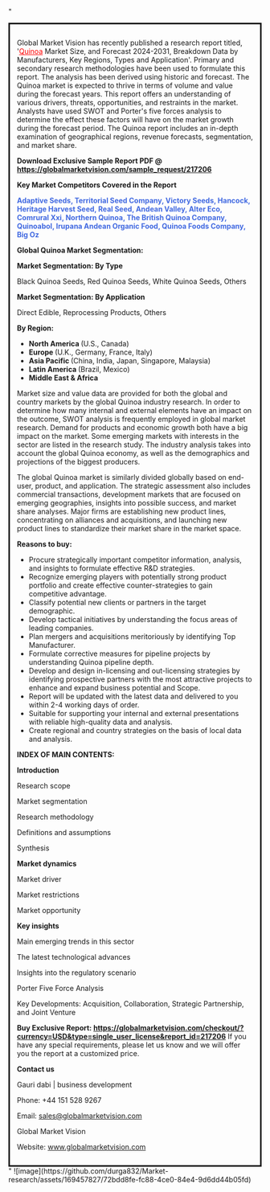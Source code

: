 "<div style='border: 3px solid black; padding: 1em;'>

Global Market Vision has recently published a research report titled, '<a style='color: #ff0000;' href='https://globalmarketvision.com/reports/global-quinoa-market/217206'>Quinoa</a> Market Size, and Forecast 2024-2031, Breakdown Data by Manufacturers, Key Regions, Types and Application'. Primary and secondary research methodologies have been used to formulate this report. The analysis has been derived using historic and forecast. The Quinoa market is expected to thrive in terms of volume and value during the forecast years. This report offers an understanding of various drivers, threats, opportunities, and restraints in the market. Analysts have used SWOT and Porter's five forces analysis to determine the effect these factors will have on the market growth during the forecast period. The Quinoa report includes an in-depth examination of geographical regions, revenue forecasts, segmentation, and market share.

<strong>Download Exclusive Sample Report PDF @</strong><strong> <a style='color: #ff0000;' href='https://globalmarketvision.com/sample_request/217206?utm_source=linkedinPulse&utm_medium=Durga&utm_campaign=Durga'><strong>https://globalmarketvision.com/sample_request/217206 </strong></a></strong>

<strong>Key Market Competitors Covered in the Report</strong>

<strong style='color: #4169e1;'>Adaptive Seeds, Territorial Seed Company, Victory Seeds, Hancock, Heritage Harvest Seed, Real Seed, Andean Valley, Alter Eco, Comrural Xxi, Northern Quinoa, The British Quinoa Company, Quinoabol, Irupana Andean Organic Food, Quinoa Foods Company, Big Oz</strong>

<strong>Global Quinoa Market Segmentation:</strong>

<strong>Market Segmentation: By Type</strong>

Black Quinoa Seeds, Red Quinoa Seeds, White Quinoa Seeds, Others

<strong>Market Segmentation: By Application</strong>

Direct Edible, Reprocessing Products, Others

<strong>By Region:</strong>
<ul>
  <li><strong> North America </strong>(U.S., Canada)</li>
  <li><strong> Europe </strong>(U.K., Germany, France, Italy)</li>
  <li><strong> Asia Pacific </strong>(China, India, Japan, Singapore, Malaysia)</li>
  <li><strong> Latin America </strong>(Brazil, Mexico)</li>
  <li><strong> Middle East &amp; Africa</strong></li>
</ul>
Market size and value data are provided for both the global and country markets by the global Quinoa industry research. In order to determine how many internal and external elements have an impact on the outcome, SWOT analysis is frequently employed in global market research. Demand for products and economic growth both have a big impact on the market. Some emerging markets with interests in the sector are listed in the research study. The industry analysis takes into account the global Quinoa economy, as well as the demographics and projections of the biggest producers.

The global Quinoa market is similarly divided globally based on end-user, product, and application. The strategic assessment also includes commercial transactions, development markets that are focused on emerging geographies, insights into possible success, and market share analyses. Major firms are establishing new product lines, concentrating on alliances and acquisitions, and launching new product lines to standardize their market share in the market space.

<strong>Reasons to buy:</strong>
<ul>
  <li>Procure strategically important competitor information, analysis, and insights to formulate effective R&amp;D strategies.</li>
  <li>Recognize emerging players with potentially strong product portfolio and create effective counter-strategies to gain competitive advantage.</li>
  <li>Classify potential new clients or partners in the target demographic.</li>
  <li>Develop tactical initiatives by understanding the focus areas of leading companies.</li>
  <li>Plan mergers and acquisitions meritoriously by identifying Top Manufacturer.</li>
  <li>Formulate corrective measures for pipeline projects by understanding Quinoa pipeline depth.</li>
  <li>Develop and design in-licensing and out-licensing strategies by identifying prospective partners with the most attractive projects to enhance and expand business potential and Scope.</li>
  <li>Report will be updated with the latest data and delivered to you within 2-4 working days of order.</li>
  <li>Suitable for supporting your internal and external presentations with reliable high-quality data and analysis.</li>
  <li>Create regional and country strategies on the basis of local data and analysis.</li>
</ul>
<strong>INDEX OF MAIN CONTENTS:</strong>

<strong>Introduction</strong>

Research scope

Market segmentation

Research methodology

Definitions and assumptions

Synthesis

<strong>Market dynamics</strong>

Market driver

Market restrictions

Market opportunity

<strong>Key insights</strong>

Main emerging trends in this sector

The latest technological advances

Insights into the regulatory scenario

Porter Five Force Analysis

Key Developments: Acquisition, Collaboration, Strategic Partnership, and Joint Venture

<strong>Buy Exclusive Report:</strong><strong> <a style='color: #ff0000;' href='https://globalmarketvision.com/checkout/?currency=USD&type=single_user_license&report_id=217206?utm_source=linkedinPulse&utm_medium=Durga&utm_campaign=Durga'>https://globalmarketvision.com/checkout/?currency=USD&type=single_user_license&report_id=217206</a></strong>
If you have any special requirements, please let us know and we will offer you the report at a customized price.

<strong>Contact us</strong>

Gauri dabi | business development

Phone: +44 151 528 9267

Email: <a href='mailto:sales@globalmarketvision.com'>sales@globalmarketvision.com</a>

Global Market Vision

Website: <a href='http://www.globalmarketvision.com/'>www.globalmarketvision.com</a>

</div>"
![image](https://github.com/durga832/Market-research/assets/169457827/72bdd8fe-fc88-4ce0-84e4-9d6dd44b05fd)
